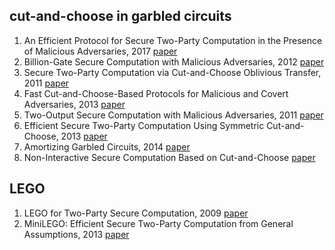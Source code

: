 ## cut-and-choose in garbled circuits
1. An Efficient Protocol for Secure Two-Party Computation in the Presence of Malicious Adversaries, 2017 [paper](https://eprint.iacr.org/2008/049.pdf)
2. Billion-Gate Secure Computation with Malicious Adversaries, 2012 [paper](https://www.usenix.org/system/files/conference/usenixsecurity12/sec12-final202.pdf)
3. Secure Two-Party Computation via Cut-and-Choose Oblivious Transfer, 2011 [paper](https://eprint.iacr.org/2010/284.pdf)
4. Fast Cut-and-Choose-Based Protocols for Malicious and Covert Adversaries, 2013 [paper](https://eprint.iacr.org/2013/079.pdf)
5. Two-Output Secure Computation with Malicious Adversaries, 2011 [paper](https://eprint.iacr.org/2011/533.pdf)
6. Efficient Secure Two-Party Computation Using Symmetric Cut-and-Choose, 2013 [paper](https://www.cs.virginia.edu/~evans/pubs/crypto2013/symmetric-cut-and-choose.pdf)
7. Amortizing Garbled Circuits, 2014 [paper](https://www.microsoft.com/en-us/research/wp-content/uploads/2017/03/amyao.pdf)
8. Non-Interactive Secure Computation Based on Cut-and-Choose [paper](https://www.iacr.org/archive/eurocrypt2014/84410276/84410276.pdf)

## LEGO
1. LEGO for Two-Party Secure Computation, 2009 [paper](https://eprint.iacr.org/2008/427.pdf)
2. MiniLEGO: Efficient Secure Two-Party Computation from General Assumptions, 2013 [paper](https://eprint.iacr.org/2013/155.pdf)
